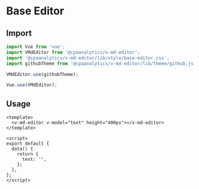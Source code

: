 # Base Editor

<ClientOnly>
  <base-editor />
</ClientOnly>

## Import

```js
import Vue from 'vue';
import VMdEditor from '@cpaanalytics/v-md-editor';
import '@cpaanalytics/v-md-editor/lib/style/base-editor.css';
import githubTheme from '@cpaanalytics/v-md-editor/lib/theme/github.js';

VMdEditor.use(githubTheme);

Vue.use(VMdEditor);
```

## Usage

```vue
<template>
  <v-md-editor v-model="text" height="400px"></v-md-editor>
</template>

<script>
export default {
  data() {
    return {
      text: '',
    };
  },
};
</script>
```
